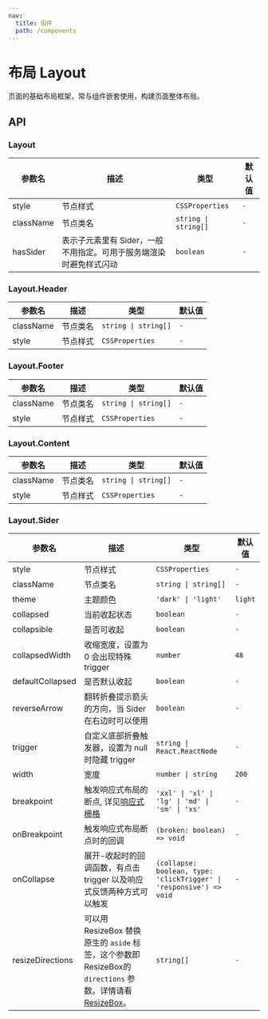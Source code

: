 ```yaml
---
nav:
  title: 组件
  path: /components
---
```


# 布局 Layout

页面的基础布局框架，常与组件嵌套使用，构建页面整体布局。

## API

### Layout

|参数名|描述|类型|默认值|
|---|---|---|---|
|style|节点样式|`CSSProperties`|`-`|
|className|节点类名|`string \| string[]`|`-`|
|hasSider|表示子元素里有 Sider，一般不用指定。可用于服务端渲染时避免样式闪动|`boolean`|`-`|

### Layout.Header

|参数名|描述|类型|默认值|
|---|---|---|---|
|className|节点类名|`string \| string[]`|`-`|
|style|节点样式|`CSSProperties`|`-`|

### Layout.Footer

|参数名|描述|类型|默认值|
|---|---|---|---|
|className|节点类名|`string \| string[]`|`-`|
|style|节点样式|`CSSProperties`|`-`|

### Layout.Content

|参数名|描述|类型|默认值|
|---|---|---|---|
|className|节点类名|`string \| string[]`|`-`|
|style|节点样式|`CSSProperties`|`-`|

### Layout.Sider

|参数名|描述|类型|默认值|
|---|---|---|---|
|style|节点样式|`CSSProperties`|`-`|
|className|节点类名|`string \| string[]`|`-`|
|theme|主题颜色|`'dark' \| 'light'`|`light`|
|collapsed|当前收起状态|`boolean`|`-`|
|collapsible|是否可收起|`boolean`|`-`|
|collapsedWidth|收缩宽度，设置为 0 会出现特殊 trigger|`number`|`48`|
|defaultCollapsed|是否默认收起|`boolean`|`-`|
|reverseArrow|翻转折叠提示箭头的方向，当 Sider 在右边时可以使用|`boolean`|`-`|
|trigger|自定义底部折叠触发器，设置为 null 时隐藏 trigger|`string \| React.ReactNode`|`-`|
|width|宽度|`number \| string`|`200`|
|breakpoint|触发响应式布局的断点, 详见[响应式栅格](/react/components/Grid)|`'xxl' \| 'xl' \| 'lg' \| 'md' \| 'sm' \| 'xs'`|`-`|
|onBreakpoint|触发响应式布局断点时的回调|`(broken: boolean) => void`|`-`|
|onCollapse|展开-收起时的回调函数，有点击 trigger 以及响应式反馈两种方式可以触发|`(collapse: boolean, type: 'clickTrigger' \| 'responsive') => void`|`-`|
|resizeDirections|可以用 ResizeBox 替换原生的 `aside` 标签，这个参数即 ResizeBox的 `directions` 参数。详情请看 [ResizeBox](/react/components/resize-box)。|`string[]`|`-`|
